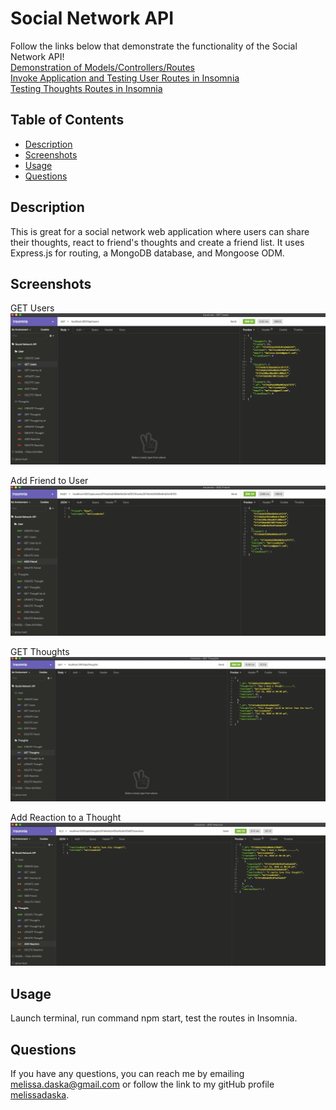 # Social Network API

Follow the links below that demonstrate the functionality of the Social Network API!   
[Demonstration of Models/Controllers/Routes](https://drive.google.com/file/d/183QKOfFfPxhaeVb_h_8MIImzumK02frF/view)  
[Invoke Application and Testing User Routes in Insomnia](https://drive.google.com/file/d/10Bux-5VapsxrpcV4SUpgt55NSBUR2G-z/view)  
[Testing Thoughts Routes in Insomnia](https://drive.google.com/file/d/1LPPG8fB-h56tIgeDxkFolPLT2emwFqKN/view)  


  ## Table of Contents
  
  * [Description](#description)
  * [Screenshots](#screenshots)
  * [Usage](#usage)
  * [Questions](#questions)

## Description

This is great for a social network web application where users can share their thoughts, react to friend's thoughts and create a friend list. It uses Express.js for routing, a MongoDB database, and Mongoose ODM.

## Screenshots
GET Users
![GET user route](./public/assets/getuser.png)

Add Friend to User
![Add Friend](./public/assets/addfriend.png)

GET Thoughts
![GET thought route](./public/assets/getthoughts.png)

Add Reaction to a Thought
![Add Reaction](./public/assets/addreaction.png)

## Usage
Launch terminal, run command npm start, test the routes in Insomnia.


## Questions
If you have any questions, you can reach me by emailing [melissa.daska@gmail.com](mailto:melissa.daska@gmail.com) or follow the link to my gitHub profile [melissadaska](https://github.com/melissadaska).

